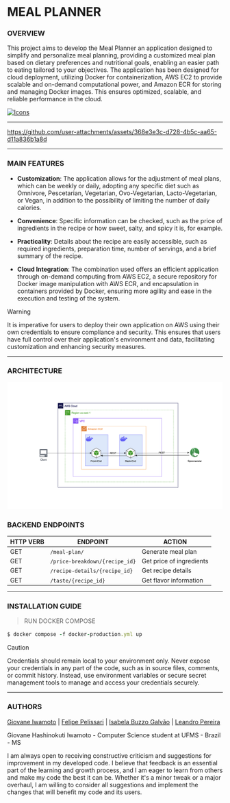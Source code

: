# MEAL PLANNER

### **OVERVIEW**

This project aims to develop the Meal Planner an application designed to simplify and personalize meal planning, providing a customized meal plan based on dietary preferences and nutritional goals, enabling an easier path to eating tailored to your objectives. The application has been designed for cloud deployment, utilizing Docker for containerization, AWS EC2 to provide scalable and on-demand computational power, and Amazon ECR for storing and managing Docker images. This ensures optimized, scalable, and reliable performance in the cloud.

[![Icons](https://skillicons.dev/icons?i=aws,nodejs,docker,js,bootstrap,html,css&theme=dark)](https://skillicons.dev)

---

https://github.com/user-attachments/assets/368e3e3c-d728-4b5c-aa65-d11a836b1a8d

---

### **MAIN FEATURES**

- **Customization**: The application allows for the adjustment of meal plans, which can be weekly or daily, adopting any specific diet such as Omnivore, Pescetarian, Vegetarian, Ovo-Vegetarian, Lacto-Vegetarian, or Vegan, in addition to the possibility of limiting the number of daily calories.

- **Convenience**: Specific information can be checked, such as the price of ingredients in the recipe or how sweet, salty, and spicy it is, for example.

- **Practicality**: Details about the recipe are easily accessible, such as required ingredients, preparation time, number of servings, and a brief summary of the recipe.

- **Cloud Integration**: The combination used offers an efficient application through on-demand computing from AWS EC2, a secure repository for Docker image manipulation with AWS ECR, and encapsulation in containers provided by Docker, ensuring more agility and ease in the execution and testing of the system.

> [!WARNING]
> It is imperative for users to deploy their own application on AWS using their own credentials to ensure compliance and security. This ensures that users have full control over their application's environment and data, facilitating customization and enhancing security measures.

---

### **ARCHITECTURE**

![AWS Architecture](./docs/architecture.png)

### **BACKEND ENDPOINTS**

| **HTTP VERB** | **ENDPOINT**                   | **ACTION**               |
| ------------- | ------------------------------ | ------------------------ |
| GET           | `/meal-plan/`                  | Generate meal plan       |
| GET           | `/price-breakdown/{recipe_id}` | Get price of ingredients |
| GET           | `/recipe-details/{recipe_id}`  | Get recipe details       |
| GET           | `/taste/{recipe_id}`           | Get flavor information   |

---

### **INSTALLATION GUIDE**

> RUN DOCKER COMPOSE

```ruby
$ docker compose -f docker-production.yml up
```

> [!CAUTION]
> Credentials should remain local to your environment only. Never expose your credentials in any part of the code, such as in source files, comments, or commit history. Instead, use environment variables or secure secret management tools to manage and access your credentials securely.

---

### **AUTHORS**

[Giovane Iwamoto](https://github.com/GiovaneIwamoto) | [Felipe Pelissari](https://github.com/FeliPellissari) | [Isabela Buzzo Galvão](https://github.com/isabelabuzzo) | [Leandro Pereira](https://github.com/leojgpereira)

Giovane Hashinokuti Iwamoto - Computer Science student at UFMS - Brazil - MS

I am always open to receiving constructive criticism and suggestions for improvement in my developed code. I believe that feedback is an essential part of the learning and growth process, and I am eager to learn from others and make my code the best it can be. Whether it's a minor tweak or a major overhaul, I am willing to consider all suggestions and implement the changes that will benefit my code and its users.
